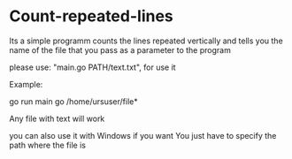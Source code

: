 # Count-repeated-lines
Its a simple programm
counts the lines repeated vertically and tells you the name of the file that you pass as a parameter to the program

please use: "main.go PATH/text.txt", for use it

Example:

go run main go /home/ursuser/file*


Any file with text will work

you can also use it with Windows if you want
You just have to specify the path where the file is
